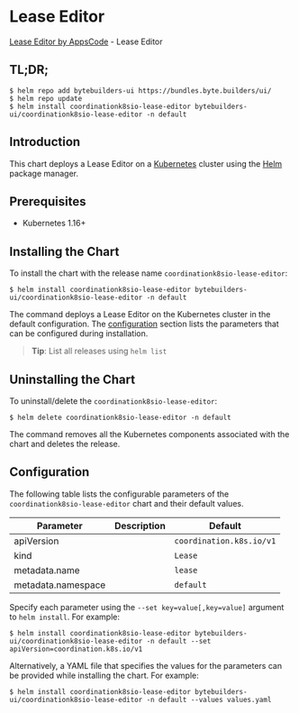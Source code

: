 # Lease Editor

[Lease Editor by AppsCode](https://byte.builders) - Lease Editor

## TL;DR;

```console
$ helm repo add bytebuilders-ui https://bundles.byte.builders/ui/
$ helm repo update
$ helm install coordinationk8sio-lease-editor bytebuilders-ui/coordinationk8sio-lease-editor -n default
```

## Introduction

This chart deploys a Lease Editor on a [Kubernetes](http://kubernetes.io) cluster using the [Helm](https://helm.sh) package manager.

## Prerequisites

- Kubernetes 1.16+

## Installing the Chart

To install the chart with the release name `coordinationk8sio-lease-editor`:

```console
$ helm install coordinationk8sio-lease-editor bytebuilders-ui/coordinationk8sio-lease-editor -n default
```

The command deploys a Lease Editor on the Kubernetes cluster in the default configuration. The [configuration](#configuration) section lists the parameters that can be configured during installation.

> **Tip**: List all releases using `helm list`

## Uninstalling the Chart

To uninstall/delete the `coordinationk8sio-lease-editor`:

```console
$ helm delete coordinationk8sio-lease-editor -n default
```

The command removes all the Kubernetes components associated with the chart and deletes the release.

## Configuration

The following table lists the configurable parameters of the `coordinationk8sio-lease-editor` chart and their default values.

|     Parameter      | Description |         Default          |
|--------------------|-------------|--------------------------|
| apiVersion         |             | `coordination.k8s.io/v1` |
| kind               |             | `Lease`                  |
| metadata.name      |             | `lease`                  |
| metadata.namespace |             | `default`                |


Specify each parameter using the `--set key=value[,key=value]` argument to `helm install`. For example:

```console
$ helm install coordinationk8sio-lease-editor bytebuilders-ui/coordinationk8sio-lease-editor -n default --set apiVersion=coordination.k8s.io/v1
```

Alternatively, a YAML file that specifies the values for the parameters can be provided while
installing the chart. For example:

```console
$ helm install coordinationk8sio-lease-editor bytebuilders-ui/coordinationk8sio-lease-editor -n default --values values.yaml
```
